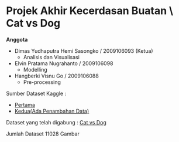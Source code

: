# Projek Akhir Kecerdasan Buatan \ Cat vs Dog

**Anggota**

* Dimas Yudhaputra Hemi Sasongko / 2009106093 (Ketua) 
  * Analisis dan Visualisasi
* Elvin Pratama Nugrahanto / 2009106098 
  * Modelling
* Hangberki Visnu Go / 2009106088 
  * Pre-processing

Sumber Dataset Kaggle :
* [Pertama](https://www.kaggle.com/datasets/erkamk/cat-and-dog-images-dataset)
* [Kedua(Ada Penambahan Data)](https://www.kaggle.com/datasets/tongpython/cat-and-dog?select=training_set)

Dataset yang telah digabung  : [Cat vs Dog](https://drive.google.com/drive/folders/1aJUNIYII7reaGJrGVJE7MPTWnIZzTWQ6?usp=sharing)

Jumlah Dataset 11028 Gambar


